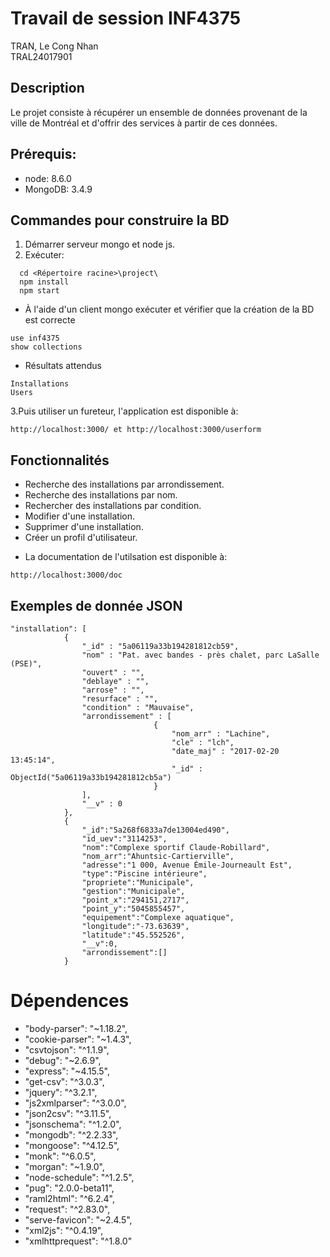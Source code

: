 # Travail de session INF4375

TRAN, Le Cong Nhan  
TRAL24017901

## Description

Le projet consiste à récupérer un ensemble de données provenant de la ville de Montréal et d'offrir des
services à partir de ces données.

## Prérequis:

* node: 8.6.0 
* MongoDB: 3.4.9


## Commandes pour construire la BD

1. Démarrer serveur mongo et node js.
2. Exécuter:
```Shell
  cd <Répertoire racine>\project\
  npm install
  npm start
```
- À l'aide d'un client mongo exécuter et 
  vérifier que la création de la BD est correcte
```Shell
use inf4375
show collections
```

- Résultats attendus

```Shell
Installations
Users
```
3.Puis utiliser un fureteur, l'application est disponible à:
```
http://localhost:3000/ et http://localhost:3000/userform

```
## Fonctionnalités

* Recherche des installations par arrondissement.
* Recherche des installations par nom.
* Rechercher des installations par condition.
* Modifier d'une installation.
* Supprimer d'une installation.
* Créer un profil d'utilisateur.

- La documentation de l'utilsation est disponible à:
```
http://localhost:3000/doc
```

## Exemples de donnée JSON

```
"installation": [    
            {
                "_id" : "5a06119a33b194281812cb59",
                "nom" : "Pat. avec bandes - près chalet, parc LaSalle (PSE)",
                "ouvert" : "",
                "deblaye" : "",
                "arrose" : "",
                "resurface" : "",
                "condition" : "Mauvaise",
                "arrondissement" : [
                                {
                                    "nom_arr" : "Lachine",
                                    "cle" : "lch",
                                    "date_maj" : "2017-02-20 13:45:14",
                                    "_id" : ObjectId("5a06119a33b194281812cb5a")
                                }	
                ],
                "__v" : 0
            },
            {
                "_id":"5a268f6833a7de13004ed490",
                "id_uev":"3114253",
                "nom":"Complexe sportif Claude-Robillard",
                "nom_arr":"Ahuntsic-Cartierville",
                "adresse":"1 000, Avenue Émile-Journeault Est",
                "type":"Piscine intérieure",
                "propriete":"Municipale",
                "gestion":"Municipale",
                "point_x":"294151,2717",
                "point_y":"5045855457",
                "equipement":"Complexe aquatique",
                "longitude":"-73.63639",
                "latitude":"45.552526",
                "__v":0,
                "arrondissement":[]
            }
```			
Dépendences
============
*    "body-parser": "~1.18.2",
*    "cookie-parser": "~1.4.3",
*    "csvtojson": "^1.1.9",
*    "debug": "~2.6.9",
*    "express": "~4.15.5",
*    "get-csv": "^3.0.3",
*    "jquery": "^3.2.1",
*    "js2xmlparser": "^3.0.0",
*    "json2csv": "^3.11.5",
*    "jsonschema": "^1.2.0",
*    "mongodb": "^2.2.33",
*    "mongoose": "^4.12.5",
*    "monk": "^6.0.5",
*    "morgan": "~1.9.0",
*    "node-schedule": "^1.2.5",
*    "pug": "2.0.0-beta11",
*    "raml2html": "^6.2.4",
*    "request": "^2.83.0",
*    "serve-favicon": "~2.4.5",
*    "xml2js": "^0.4.19",
*    "xmlhttprequest": "^1.8.0"
